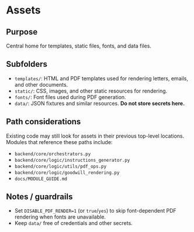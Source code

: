 # Assets

## Purpose
Central home for templates, static files, fonts, and data files.

## Subfolders
- `templates/`: HTML and PDF templates used for rendering letters, emails, and other documents.
- `static/`: CSS, images, and other static resources for rendering.
- `fonts/`: Font files used during PDF generation.
- `data/`: JSON fixtures and similar resources. **Do not store secrets here.**

## Path considerations
Existing code may still look for assets in their previous top-level locations. Modules that reference these paths include:
- `backend/core/orchestrators.py`
- `backend/core/logic/instructions_generator.py`
- `backend/core/logic/utils/pdf_ops.py`
- `backend/core/logic/goodwill_rendering.py`
- `docs/MODULE_GUIDE.md`

## Notes / guardrails
- Set `DISABLE_PDF_RENDER=1` (or `true`/`yes`) to skip font-dependent PDF rendering when fonts are unavailable.
- Keep `data/` free of credentials and other secrets.

